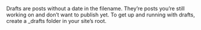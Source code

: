 Drafts are posts without a date in the filename. They’re posts you’re still working on and don’t want to publish yet. To get up and running with drafts, create a _drafts folder in your site’s root.
